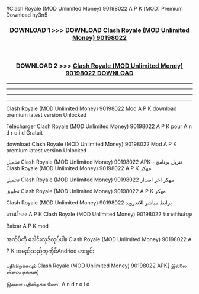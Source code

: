 #Clash Royale (MOD Unlimited Money) 90198022 A P K [MOD] Premium Download hy3n5



<div align="center">

<h3>DOWNLOAD 1 >>> <a href="https://teeasianyam.web.app?sq=Clash Royale (MOD Unlimited Money) 90198022">DOWNLOAD Clash Royale (MOD Unlimited Money) 90198022 </a></h3><br>

<h3>DOWNLOAD 2 >>> <a href="https://teeasianyam.web.app?sq=Clash Royale (MOD Unlimited Money) 90198022 ">Clash Royale (MOD Unlimited Money) 90198022  DOWNLOAD </a></h3>

</div>


----------------------------------------------------------

----------------------------------------------------------

----------------------------------------------------------

----------------------------------------------------------


Clash Royale (MOD Unlimited Money) 90198022  Mod A P K download premium latest version Unlocked

Télécharger Clash Royale (MOD Unlimited Money) 90198022  A P K pour A n d r o i d Gratuit

download Clash Royale (MOD Unlimited Money) 90198022  Mod A P K premium latest version Unlocked

تحميل Clash Royale (MOD Unlimited Money) 90198022  APK - تنزيل برنامج Clash Royale (MOD Unlimited Money) 90198022  A P K مهكر

تحميل Clash Royale (MOD Unlimited Money) 90198022  مهكر اخر اصدار

تطبيق Clash Royale (MOD Unlimited Money) 90198022  A P K مهكر

Clash Royale (MOD Unlimited Money) 90198022  برابط مباشر للاندرويد

ดาวน์โหลด A P K Clash Royale (MOD Unlimited Money) 90198022  รับเวอร์ชันล่าสุด

Baixar A P K mod

အက်ပ်ကို ဒေါင်းလုဒ်လုပ်ပါ။ Clash Royale (MOD Unlimited Money) 90198022  A P K အမည်သည်ကူကိုင်Andriod ဗားရှင်း

பதிவிறக்கவும் Clash Royale (MOD Unlimited Money) 90198022  APK[ இல்லை விளம்பரங்கள்] 
 
இலவச பதிவிறக்க மோட் A n d r o i d



